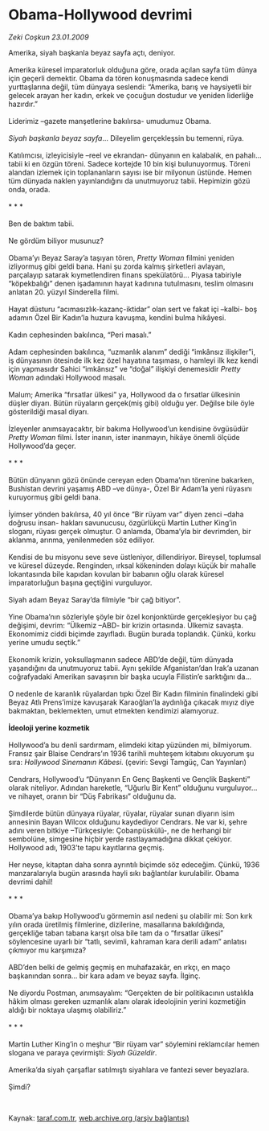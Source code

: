 # Obama-Hollywood devrimi

*Zeki Coşkun 23.01.2009*

<div class="taraf_structure_2col_1zq">
<div class="margen_n">



 <p>Amerika, siyah başkanla beyaz sayfa açtı, deniyor. <br/><br/>Amerika küresel imparatorluk olduğuna göre, orada açılan sayfa tüm dünya için geçerli demektir. Obama da tören konuşmasında sadece kendi yurttaşlarına değil, tüm dünyaya seslendi: “Amerika, barış ve haysiyetli bir gelecek arayan her kadın, erkek ve çocuğun dostudur ve yeniden liderliğe hazırdır.” <br/><br/>Liderimiz –gazete manşetlerine bakılırsa- umudumuz Obama.<i> <br/><br/>Siyah başkanla beyaz sayfa</i>... Dileyelim gerçekleşsin bu temenni, rüya. <br/><br/>Katılımcısı, izleyicisiyle –reel ve ekrandan- dünyanın en kalabalık, en pahalı... tabii ki en özgün töreni. Sadece kortejde 10 bin kişi bulunuyormuş. Töreni alandan izlemek için toplananların sayısı ise bir milyonun üstünde. Hemen tüm dünyada naklen yayınlandığını da unutmuyoruz tabii. Hepimizin gözü onda, orada. <br/><br/>* * * <br/><br/>Ben de baktım tabii. <br/><br/>Ne gördüm biliyor musunuz? <br/><br/>Obama’yı Beyaz Saray’a taşıyan tören, <i>Pretty Woman</i> filmini yeniden izliyormuş gibi geldi bana. Hani şu zorda kalmış şirketleri avlayan, parçalayıp satarak kıymetlendiren finans spekülatörü... Piyasa tabiriyle “köpekbalığı” denen işadamının hayat kadınına tutulmasını, teslim olmasını anlatan 20. yüzyıl Sinderella filmi. <br/><br/>Hayat düsturu “acımasızlık-kazanç-iktidar” olan sert ve fakat içi –kalbi- boş adamın Özel Bir Kadın’la huzura kavuşma, kendini bulma hikâyesi. <br/><br/>Kadın cephesinden bakılınca, “Peri masalı.” <br/><br/>Adam cephesinden bakılınca, “uzmanlık alanım” dediği “imkânsız ilişkiler”i, iş dünyasının ötesinde ilk kez özel hayatına taşıması, o hamleyi ilk kez kendi için yapmasıdır Sahici “imkânsız” ve “doğal” ilişkiyi denemesidir <i>Pretty Woman</i> adındaki Hollywood masalı. <br/><br/>Malum; Amerika “fırsatlar ülkesi” ya, Hollywood da o fırsatlar ülkesinin düşler diyarı. Bütün rüyaların gerçek(miş gibi) olduğu yer. Değilse bile öyle gösterildiği masal diyarı. <br/><br/>İzleyenler anımsayacaktır, bir bakıma Hollywood’un kendisine övgüsüdür <i>Pretty Woman</i> filmi. İster inanın, ister inanmayın, hikâye önemli ölçüde Hollywood’da geçer. <br/><br/>* * * <br/><br/>Bütün dünyanın gözü önünde cereyan eden Obama’nın törenine bakarken, Bushistan devrini yaşamış ABD –ve dünya-, Özel Bir Adam’la yeni rüyasını kuruyormuş gibi geldi bana. <br/><br/>İyimser yönden bakılırsa, 40 yıl önce “Bir rüyam var” diyen zenci –daha doğrusu insan- hakları savunucusu, özgürlükçü Martin Luther King’in sloganı, rüyası gerçek olmuştur. O anlamda, Obama’yla bir devrimden, bir aklanma, arınma, yenilenmeden söz ediliyor. <br/><br/>Kendisi de bu misyonu seve seve üstleniyor, dillendiriyor. Bireysel, toplumsal ve küresel düzeyde. Renginden, ırksal kökeninden dolayı küçük bir mahalle lokantasında bile kapıdan kovulan bir babanın oğlu olarak küresel imparatorluğun başına geçtiğini vurguluyor. <br/><br/>Siyah adam Beyaz Saray’da filmiyle “bir çağ bitiyor”. <br/><br/>Yine Obama’nın sözleriyle şöyle bir özel konjonktürde gerçekleşiyor bu çağ değişimi, devrim: “Ülkemiz –ABD- bir krizin ortasında. Ülkemiz savaşta. Ekonomimiz ciddi biçimde zayıfladı. Bugün burada toplandık. Çünkü, korku yerine umudu seçtik.” <br/><br/>Ekonomik krizin, yoksullaşmanın sadece ABD’de değil, tüm dünyada yaşandığını da unutmuyoruz tabii. Aynı şekilde Afganistan’dan Irak’a uzanan coğrafyadaki Amerikan savaşının bir başka ucuyla Filistin’e sarktığını da... <br/><br/>O nedenle de karanlık rüyalardan tıpkı Özel Bir Kadın filminin finalindeki gibi Beyaz Atlı Prens’imize kavuşarak Karaoğlan’la aydınlığa çıkacak mıyız diye bakmaktan, beklemekten, umut etmekten kendimizi alamıyoruz. <b><br/><br/>İdeoloji yerine kozmetik</b> <br/><br/>Hollywood’a bu denli sardırmam, elimdeki kitap yüzünden mi, bilmiyorum. Fransız şair Blaise Cendrars’ın 1936 tarihli muhteşem kitabını okuyorum şu sıra: <i>Hollywood Sinemanın Kâbesi</i>. (çeviri: Sevgi Tamgüç, Can Yayınları) <br/><br/>Cendrars, Hollywood’u “Dünyanın En Genç Başkenti ve Gençlik Başkenti” olarak niteliyor. Adından hareketle, “Uğurlu Bir Kent” olduğunu vurguluyor... ve nihayet, oranın bir “Düş Fabrikası” olduğunu da. <br/><br/>Şimdilerde bütün dünyaya rüyalar, rüyalar, rüyalar sunan diyarın isim annesinin Bayan Wilcox olduğunu kaydediyor Cendrars. Ne var ki, şehre adını veren bitkiye –Türkçesiyle: Çobanpüskülü-, ne de herhangi bir sembolüne, simgesine hiçbir yerde rastlayamadığına dikkat çekiyor. Hollywood adı, 1903’te tapu kayıtlarına geçmiş. <br/><br/>Her neyse, kitaptan daha sonra ayrıntılı biçimde söz edeceğim. Çünkü, 1936 manzaralarıyla bugün arasında hayli sıkı bağlantılar kurulabilir. Obama devrimi dahil! <br/><br/>* * * <br/><br/>Obama’ya bakıp Hollywood’u görmemin asıl nedeni şu olabilir mi: Son kırk yılın orada üretilmiş filmlerine, dizilerine, masallarına bakıldığında, gerçekliğe taban tabana karşıt olsa bile tam da o “fırsatlar ülkesi” söylencesine uyarlı bir “tatlı, sevimli, kahraman kara derili adam” anlatısı çıkmıyor mu karşımıza? <br/><br/>ABD’den belki de gelmiş geçmiş en muhafazakâr, en ırkçı, en maço başkanından sonra... bir kara adam ve beyaz sayfa. İlginç. <br/><br/>Ne diyordu Postman, anımsayalım: “Gerçekten de bir politikacının ustalıkla hâkim olması gereken uzmanlık alanı olarak ideolojinin yerini kozmetiğin aldığı bir noktaya ulaşmış olabiliriz.”<br/><br/>* * * <br/><br/>Martin Luther King’in o meşhur “Bir rüyam var” söylemini reklamcılar hemen slogana ve paraya çevirmişti: <i>Siyah Güzeldir</i>. <br/><br/>Amerika’da siyah çarşaflar satılmıştı siyahlara ve fantezi sever beyazlara. <br/><br/>Şimdi?</p>

<br/>


<div id="taraf_not">
</div>

</div>


</div>

Kaynak: [taraf.com.tr](http://www.taraf.com.tr:80/makale/3686.htm), [web.archive.org (arşiv bağlantısı)](http://web.archive.org/web/20090304152734/http://www.taraf.com.tr:80/makale/3686.htm)
